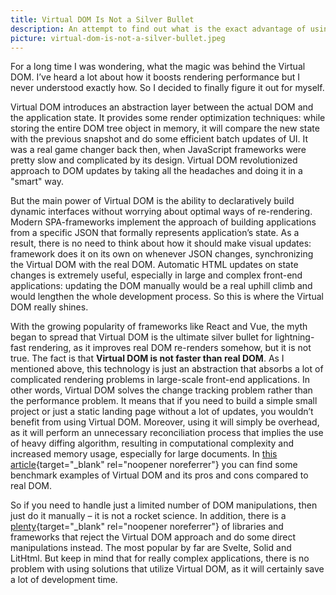 ```yaml
---
title: Virtual DOM Is Not a Silver Bullet
description: An attempt to find out what is the exact advantage of using the Virtual DOM.
picture: virtual-dom-is-not-a-silver-bullet.jpeg
---
```


For a long time I was wondering, what the magic was behind the Virtual DOM. I’ve heard a lot about how it boosts rendering performance but I never understood exactly how. So I decided to finally figure it out for myself.

Virtual DOM introduces an abstraction layer between the actual DOM and the application state. It provides some render optimization techniques: while storing the entire DOM tree object in memory, it will compare the new state with the previous snapshot and do some efficient batch updates of UI. It was a real game changer back then, when JavaScript frameworks were pretty slow and complicated by its design. Virtual DOM revolutionized approach to DOM updates by taking all the headaches and doing it in a "smart" way.

But the main power of Virtual DOM is the ability to declaratively build dynamic interfaces without worrying about optimal ways of re-rendering. Modern SPA-frameworks implement the approach of building applications from a specific JSON that formally represents application’s state. As a result, there is no need to think about how it should make visual updates: framework does it on its own on whenever JSON changes, synchronizing the Virtual DOM with the real DOM. Automatic HTML updates on state changes is extremely useful, especially in large and complex front-end applications: updating the DOM manually would be a real uphill climb and would lengthen the whole development process. So this is where the Virtual DOM really shines.

With the growing popularity of frameworks like React and Vue, the myth began to spread that Virtual DOM is the ultimate silver bullet for lightning-fast rendering, as it improves real DOM re-renders somehow, but it is not true. The fact is that **Virtual DOM is not faster than real DOM**. As I mentioned above, this technology is just an abstraction that absorbs a lot of complicated rendering problems in large-scale front-end applications. In other words, Virtual DOM solves the change tracking problem rather than the performance problem. It means that if you need to build a simple small project or just a static landing page without a lot of updates, you wouldn’t benefit from using Virtual DOM. Moreover, using it will simply be overhead, as it will perform an unnecessary reconciliation process that implies the use of heavy diffing algorithm, resulting in computational complexity and increased memory usage, especially for large documents. In [this article](https://marian-caikovski.medium.com/react-virtual-dom-impact-on-rendering-performance-4847e45ec47e){target="\_blank" rel="noopener noreferrer"} you can find some benchmark examples of Virtual DOM and its pros and cons compared to real DOM.

So if you need to handle just a limited number of DOM manipulations, then just do it manually – it is not a rocket science. In addition, there is a [plenty](https://github.com/achou11/no-virtual-dom){target="\_blank" rel="noopener noreferrer"} of libraries and frameworks that reject the Virtual DOM approach and do some direct manipulations instead. The most popular by far are Svelte, Solid and LitHtml. But keep in mind that for really complex applications, there is no problem with using solutions that utilize Virtual DOM, as it will certainly save a lot of development time.
